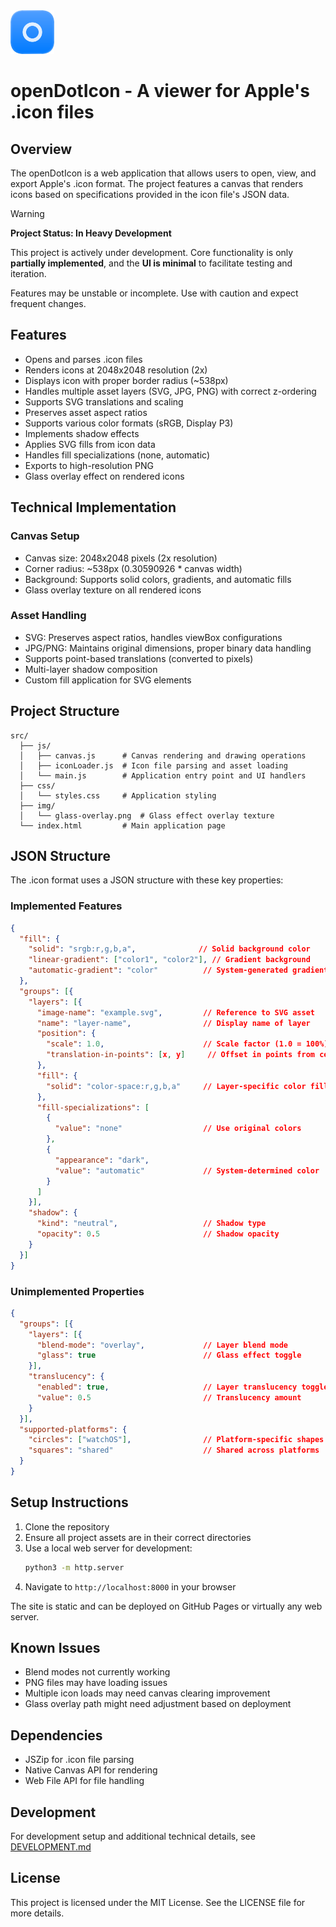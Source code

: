 <img src="https://raw.githubusercontent.com/KevDoy/opendoticon/refs/heads/main/src/favicon.png" height="70" alt>

# openDotIcon - A viewer for Apple's .icon files

## Overview
The openDotIcon is a web application that allows users to open, view, and export Apple's .icon format. The project features a canvas that renders icons based on specifications provided in the icon file's JSON data.

> [!WARNING]
> **Project Status: In Heavy Development**
>
> This project is actively under development. Core functionality is only **partially implemented**, and the **UI is minimal** to facilitate testing and iteration.
>
> Features may be unstable or incomplete. Use with caution and expect frequent changes.

## Features
- Opens and parses .icon files
- Renders icons at 2048x2048 resolution (2x)
- Displays icon with proper border radius (~538px)
- Handles multiple asset layers (SVG, JPG, PNG) with correct z-ordering
- Supports SVG translations and scaling
- Preserves asset aspect ratios
- Supports various color formats (sRGB, Display P3)
- Implements shadow effects
- Applies SVG fills from icon data
- Handles fill specializations (none, automatic)
- Exports to high-resolution PNG
- Glass overlay effect on rendered icons

## Technical Implementation

### Canvas Setup
- Canvas size: 2048x2048 pixels (2x resolution)
- Corner radius: ~538px (0.30590926 * canvas width)
- Background: Supports solid colors, gradients, and automatic fills
- Glass overlay texture on all rendered icons

### Asset Handling
- SVG: Preserves aspect ratios, handles viewBox configurations
- JPG/PNG: Maintains original dimensions, proper binary data handling
- Supports point-based translations (converted to pixels)
- Multi-layer shadow composition
- Custom fill application for SVG elements

## Project Structure
```
src/
  ├── js/
  │   ├── canvas.js      # Canvas rendering and drawing operations
  │   ├── iconLoader.js  # Icon file parsing and asset loading
  │   └── main.js        # Application entry point and UI handlers
  ├── css/
  │   └── styles.css     # Application styling
  ├── img/
  │   └── glass-overlay.png  # Glass effect overlay texture
  └── index.html         # Main application page
```

## JSON Structure
The .icon format uses a JSON structure with these key properties:

### Implemented Features
```json
{
  "fill": {
    "solid": "srgb:r,g,b,a",              // Solid background color
    "linear-gradient": ["color1", "color2"], // Gradient background
    "automatic-gradient": "color"          // System-generated gradient
  },
  "groups": [{
    "layers": [{
      "image-name": "example.svg",         // Reference to SVG asset
      "name": "layer-name",                // Display name of layer
      "position": {
        "scale": 1.0,                      // Scale factor (1.0 = 100%)
        "translation-in-points": [x, y]     // Offset in points from center
      },
      "fill": {
        "solid": "color-space:r,g,b,a"     // Layer-specific color fill
      },
      "fill-specializations": [
        {
          "value": "none"                  // Use original colors
        },
        {
          "appearance": "dark",
          "value": "automatic"             // System-determined color
        }
      ]
    }],
    "shadow": {
      "kind": "neutral",                   // Shadow type
      "opacity": 0.5                       // Shadow opacity
    }
  }]
}
```

### Unimplemented Properties
```json
{
  "groups": [{
    "layers": [{
      "blend-mode": "overlay",             // Layer blend mode
      "glass": true                        // Glass effect toggle
    }],
    "translucency": {
      "enabled": true,                     // Layer translucency toggle
      "value": 0.5                         // Translucency amount
    }
  }],
  "supported-platforms": {
    "circles": ["watchOS"],                // Platform-specific shapes
    "squares": "shared"                    // Shared across platforms
  }
}
```

## Setup Instructions
1. Clone the repository
2. Ensure all project assets are in their correct directories
3. Use a local web server for development:
   ```bash
   python3 -m http.server
   ```
4. Navigate to `http://localhost:8000` in your browser

The site is static and can be deployed on GitHub Pages or virtually any web server.

## Known Issues
- Blend modes not currently working
- PNG files may have loading issues
- Multiple icon loads may need canvas clearing improvement
- Glass overlay path might need adjustment based on deployment

## Dependencies
- JSZip for .icon file parsing
- Native Canvas API for rendering
- Web File API for file handling

## Development
For development setup and additional technical details, see [DEVELOPMENT.md](DEVELOPMENT.md)

## License
This project is licensed under the MIT License. See the LICENSE file for more details.
